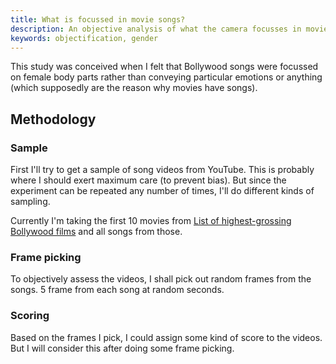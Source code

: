 ```yaml
---
title: What is focussed in movie songs?
description: An objective analysis of what the camera focusses in movie songs.
keywords: objectification, gender
---
```

This study was conceived when I felt that Bollywood songs were focussed on female body parts rather than conveying particular emotions or anything (which supposedly are the reason why movies have songs).

## Methodology ##

### Sample ###
First I'll try to get a sample of song videos from YouTube. This is probably where I should exert maximum care (to prevent bias). But since the experiment can be repeated any number of times, I'll do different kinds of sampling.

Currently I'm taking the first 10 movies from [List of highest-grossing Bollywood films](https://en.wikipedia.org/wiki/List_of_highest-grossing_Bollywood_films) and all songs from those. 

### Frame picking ###
To objectively assess the videos, I shall pick out random frames from the songs. 5 frame from each song at random seconds. 

### Scoring ###
Based on the frames I pick, I could assign some kind of score to the videos. But I will consider this after doing some frame picking.